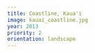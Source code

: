 ```yaml
---
title: Coastline, Kaua'i
image: kauai_coastline.jpg
year: 2013
priority: 2
orientation: landscape
---
```

